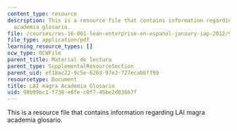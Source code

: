 ```yaml
---
content_type: resource
description: This is a resource file that contains information regarding LAI magra
  academia glosario.
file: /courses/res-16-001-lean-enterprise-en-espanol-january-iap-2012/98b99bc1f738e6fec0f745be2d03667f_MITRES_16_001IAP12_Glosa.pdf
file_type: application/pdf
learning_resource_types: []
ocw_type: OCWFile
parent_title: Material de lectura
parent_type: SupplementalResourceSection
parent_uid: ef18ac22-9c5e-626d-97e2-727ecab6ff99
resourcetype: Document
title: LAI magra Academia Glosario
uid: 98b99bc1-f738-e6fe-c0f7-45be2d03667f
---
```

This is a resource file that contains information regarding LAI magra academia glosario.

